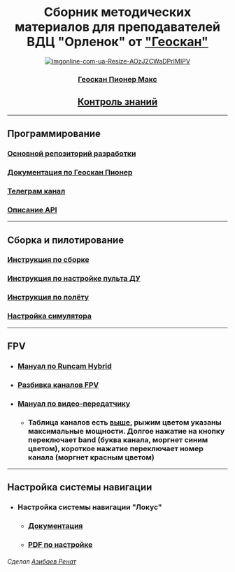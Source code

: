 
<div align="center">

  # Сборник методических материалов для преподавателей <br> ВДЦ "Орленок" от <a href="geoscan.aero">"Геоскан"</a>
  
<a href="https://www.geoscan.aero/ru/products/pioneer/max">![imgonline-com-ua-Resize-AOzJ2CWaDPrIMIPV](https://user-images.githubusercontent.com/37597315/131404720-10cce2aa-12ad-4ff6-8d09-3046036c1f43.jpg)

### [Геоскан Пионер Макс](https://www.geoscan.aero/ru/products/pioneer/max)

## [Контроль знаний](https://forms.gle/JKPbs8FJ6BcAVT5o7)  

</div>

-----------------
## Программирование
### [Основной репозиторий разработки](https://github.com/geoscan/geoscan_pioneer_max)
### [Документация по Геоскан Пионер](https://docs.geoscan.aero/ru/master/index.html#)
### [Телеграм канал](https://t.me/GeoscanPioneer)
### [Описание API](https://github.com/geoscan/geoscan_pioneer_max/tree/master/api-docs)
-----------------
## Сборка и пилотирование
### [Инструкция по сборке](https://docs.geoscan.aero/ru/master/instructions/pioneer-max/const/max-const_main.html)
### [Инструкция по настройке пульта ДУ](https://docs.geoscan.aero/ru/master/instructions/pioneer-max/flight/rc_unit.html)
### [Инструкция по полёту](https://docs.geoscan.aero/ru/master/instructions/pioneer-max/flight/flight_preparation.html)
### [Настройка симулятора](https://docs.geoscan.aero/ru/master/instructions/pioneer-max/flight/simulator.html)
-----------------
## FPV
- ### [Мануал по Runcam Hybrid](https://www.runcam.com/download/Hybrid/RC_Hybrid_Manual_EN.pdf)
- ### [Разбивка каналов FPV](https://github.com/Slond/orlyonok_geoscan/blob/main/FAQ/Разбивка%20каналов%20FPV.xlsx)
- ### [Мануал по видео-передатчику](https://www.runcam.com/download/RunCam_TX200U_manual.pdf)
  - ### Таблица каналов есть [выше](https://github.com/Slond/orlyonok_geoscan/blob/main/FAQ/Разбивка%20каналов%20FPV.xlsx), рыжим цветом указаны максимальные мощности. Долгое нажатие на кнопку переключает band (буква канала, моргнет синим цветом), короткое нажатие переключает номер канала (моргнет красным цветом)
-----------------
## Настройка системы навигации

- ### Настройка системы навигации "Локус"
  - ### [Документация](https://pioneer-doc.readthedocs.io/ru/master/module/indoor_nav_lokus.html)
  - ### [PDF по настройке](https://dl.geoscan.aero/pioneer/upload/Docs/User_manual_Locus.pdf)



###### Сделал [Азибаев Ренат](t.me/azibaev_renat)
